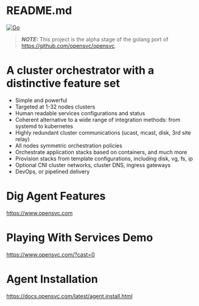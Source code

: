 # README.md

[![Go](https://github.com/opensvc/om3/actions/workflows/go.yml/badge.svg?branch=main)](https://github.com/opensvc/om3/actions/workflows/go.yml)

> **_NOTE:_** This project is the alpha stage of the golang port of https://github.com/opensvc/opensvc.

A cluster orchestrator with a distinctive feature set
=====================================================

* Simple and powerful
* Targeted at 1-32 nodes clusters
* Human readable services configurations and status
* Coherent alternative to a wide range of integration methods: from systemd to kubernetes
* Highly redundant cluster communications (ucast, mcast, disk, 3rd site relay)
* All nodes symmetric orchestration policies
* Orchestrate application stacks based on containers, and much more
* Provision stacks from template configurations, including disk, vg, fs, ip
* Optional CNI cluster networks, cluster DNS, ingress gateways
* DevOps, or pipelined delivery

Dig Agent Features
==================


https://www.opensvc.com

Playing With Services Demo
==========================

https://www.opensvc.com/?cast=0

Agent Installation
==================

https://docs.opensvc.com/latest/agent.install.html

